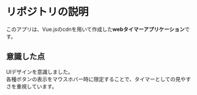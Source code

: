 # リポジトリの説明
このアプリは、Vue.jsのcdnを用いて作成した**webタイマーアプリケーション**です。  

## 意識した点
UIデザインを意識しました。  
各種ボタンの表示をマウスホバー時に限定することで、タイマーとしての見やすさを重視しています。
